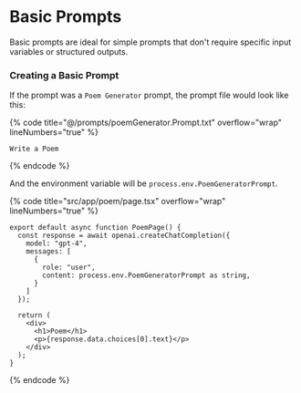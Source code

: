 # Basic Prompts

Basic prompts are ideal for simple prompts that don't require specific input variables or structured outputs.

### Creating a Basic Prompt

If the prompt was a `Poem Generator` prompt, the prompt file would look like this:

{% code title="@/prompts/poemGenerator.Prompt.txt" overflow="wrap" lineNumbers="true" %}
```
Write a Poem
```
{% endcode %}

And the environment variable will be `process.env.PoemGeneratorPrompt`.

{% code title="src/app/poem/page.tsx" overflow="wrap" lineNumbers="true" %}
```tsx
export default async function PoemPage() {
  const response = await openai.createChatCompletion({ 
    model: "gpt-4",
    messages: [
      {
        role: "user",
        content: process.env.PoemGeneratorPrompt as string,
      }
    ]
  });

  return (
    <div>
      <h1>Poem</h1>
      <p>{response.data.choices[0].text}</p>
    </div>
  );
}
```
{% endcode %}
